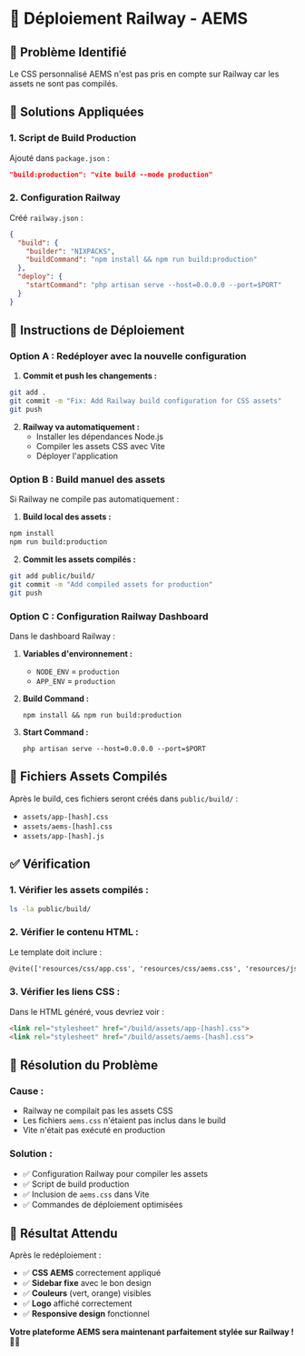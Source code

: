 # 🚀 Déploiement Railway - AEMS

## 🚨 **Problème Identifié**

Le CSS personnalisé AEMS n'est pas pris en compte sur Railway car les assets ne sont pas compilés.

## 🔧 **Solutions Appliquées**

### **1. Script de Build Production**
Ajouté dans `package.json` :
```json
"build:production": "vite build --mode production"
```

### **2. Configuration Railway**
Créé `railway.json` :
```json
{
  "build": {
    "builder": "NIXPACKS",
    "buildCommand": "npm install && npm run build:production"
  },
  "deploy": {
    "startCommand": "php artisan serve --host=0.0.0.0 --port=$PORT"
  }
}
```

## 🚀 **Instructions de Déploiement**

### **Option A : Redéployer avec la nouvelle configuration**

1. **Commit et push les changements :**
```bash
git add .
git commit -m "Fix: Add Railway build configuration for CSS assets"
git push
```

2. **Railway va automatiquement :**
   - Installer les dépendances Node.js
   - Compiler les assets CSS avec Vite
   - Déployer l'application

### **Option B : Build manuel des assets**

Si Railway ne compile pas automatiquement :

1. **Build local des assets :**
```bash
npm install
npm run build:production
```

2. **Commit les assets compilés :**
```bash
git add public/build/
git commit -m "Add compiled assets for production"
git push
```

### **Option C : Configuration Railway Dashboard**

Dans le dashboard Railway :

1. **Variables d'environnement :**
   - `NODE_ENV` = `production`
   - `APP_ENV` = `production`

2. **Build Command :**
   ```
   npm install && npm run build:production
   ```

3. **Start Command :**
   ```
   php artisan serve --host=0.0.0.0 --port=$PORT
   ```

## 📁 **Fichiers Assets Compilés**

Après le build, ces fichiers seront créés dans `public/build/` :
- `assets/app-[hash].css`
- `assets/aems-[hash].css`
- `assets/app-[hash].js`

## ✅ **Vérification**

### **1. Vérifier les assets compilés :**
```bash
ls -la public/build/
```

### **2. Vérifier le contenu HTML :**
Le template doit inclure :
```html
@vite(['resources/css/app.css', 'resources/css/aems.css', 'resources/js/app.js'])
```

### **3. Vérifier les liens CSS :**
Dans le HTML généré, vous devriez voir :
```html
<link rel="stylesheet" href="/build/assets/app-[hash].css">
<link rel="stylesheet" href="/build/assets/aems-[hash].css">
```

## 🎯 **Résolution du Problème**

### **Cause :**
- Railway ne compilait pas les assets CSS
- Les fichiers `aems.css` n'étaient pas inclus dans le build
- Vite n'était pas exécuté en production

### **Solution :**
- ✅ Configuration Railway pour compiler les assets
- ✅ Script de build production
- ✅ Inclusion de `aems.css` dans Vite
- ✅ Commandes de déploiement optimisées

## 🚀 **Résultat Attendu**

Après le redéploiement :
- ✅ **CSS AEMS** correctement appliqué
- ✅ **Sidebar fixe** avec le bon design
- ✅ **Couleurs** (vert, orange) visibles
- ✅ **Logo** affiché correctement
- ✅ **Responsive design** fonctionnel

**Votre plateforme AEMS sera maintenant parfaitement stylée sur Railway !** 🎨✨
